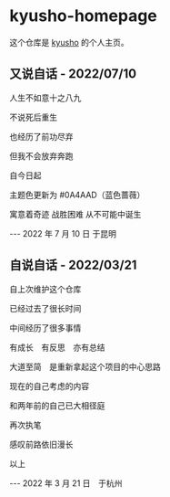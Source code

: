 # kyusho-homepage

这个仓库是 [kyusho](https://github.com/AntoineYANG) 的个人主页。


## 又说自话 - 2022/07/10

人生不如意十之八九

不说死后重生

也经历了前功尽弃

但我不会放弃奔跑

自今日起

主题色更新为 #0A4AAD（蓝色蔷薇）

寓意着奇迹  战胜困难  从不可能中诞生

--- 2022 年 7 月 10 日  于昆明


## 自说自话 - 2022/03/21

自上次维护这个仓库

已经过去了很长时间

中间经历了很多事情

有成长　有反思　亦有总结

大道至简　是重新拿起这个项目的中心思路

现在的自己考虑的内容

和两年前的自己已大相径庭

再次执笔

感叹前路依旧漫长

以上

--- 2022 年 3 月 21 日　于杭州
